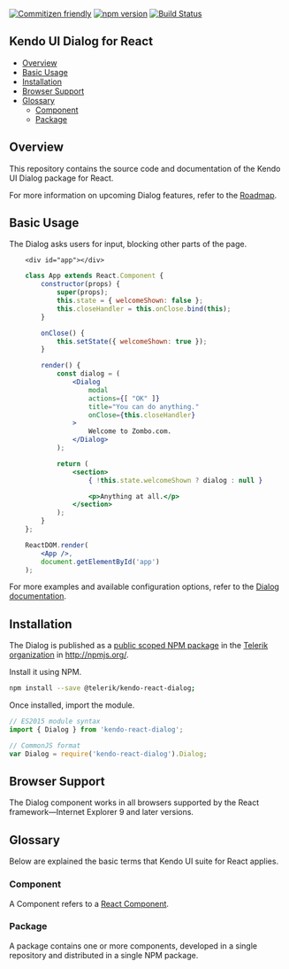 [![Commitizen friendly](https://img.shields.io/badge/commitizen-friendly-brightgreen.svg)](http://commitizen.github.io/cz-cli/)
[![npm version](https://badge.fury.io/js/%40telerik%2Fkendo-react-dialog.svg)](https://badge.fury.io/js/%40telerik%2Fkendo-react-dialog)
[![Build Status](https://travis-ci.org/telerik/kendo-react-dialog.svg?branch=master)](https://travis-ci.org/telerik/kendo-react-dialog)

## Kendo UI Dialog for React

* [Overview](https://github.com/telerik/kendo-react-dialog#overview)
* [Basic Usage](https://github.com/telerik/kendo-react-dialog#basic-usage)
* [Installation](https://github.com/telerik/kendo-react-dialog#installation)
* [Browser Support](https://github.com/telerik/kendo-react-dialog#browser-support)
* [Glossary](https://github.com/telerik/kendo-react-dialog#glossary)
  * [Component](https://github.com/telerik/kendo-react-dialog#component)
  * [Package](https://github.com/telerik/kendo-react-dialog#package)

## Overview

This repository contains the source code and documentation of the Kendo UI Dialog package for React.

For more information on upcoming Dialog features, refer to the [Roadmap](https://github.com/telerik/kendo-react-dialog/blob/master/docs/roadmap.md).

## Basic Usage

The Dialog asks users for input, blocking other parts of the page.

```html-preview
    <div id="app"></div>
```
```jsx
    class App extends React.Component {
        constructor(props) {
            super(props);
            this.state = { welcomeShown: false };
            this.closeHandler = this.onClose.bind(this);
        }

        onClose() {
            this.setState({ welcomeShown: true });
        }

        render() {
            const dialog = (
                <Dialog
                    modal
                    actions={[ "OK" ]}
                    title="You can do anything."
                    onClose={this.closeHandler}
                >
                    Welcome to Zombo.com.
                </Dialog>
            );

            return (
                <section>
                    { !this.state.welcomeShown ? dialog : null }

                    <p>Anything at all.</p>
                </section>
            );
        }
    };

    ReactDOM.render(
        <App />,
        document.getElementById('app')
    );

```

For more examples and available configuration options, refer to the [Dialog documentation](https://github.com/telerik/kendo-react-dialog/tree/master/docs/index.md).

## Installation

The Dialog is published as a [public scoped NPM package](https://docs.npmjs.com/misc/scope) in the [Telerik organization](https://www.npmjs.com/~telerik) in http://npmjs.org/.

Install it using NPM.

```sh
npm install --save @telerik/kendo-react-dialog;
```

Once installed, import the module.

```jsx
// ES2015 module syntax
import { Dialog } from 'kendo-react-dialog';
```
```jsx
// CommonJS format
var Dialog = require('kendo-react-dialog').Dialog;
```

## Browser Support

The Dialog component works in all browsers supported by the React framework&mdash;Internet Explorer 9 and later versions.

## Glossary

Below are explained the basic terms that Kendo UI suite for React applies.

### Component

A Component refers to a [React Component](https://facebook.github.io/react/docs/jsx-in-depth.html#html-tags-vs.-react-components).

### Package

A package contains one or more components, developed in a single repository and distributed in a single NPM package.
